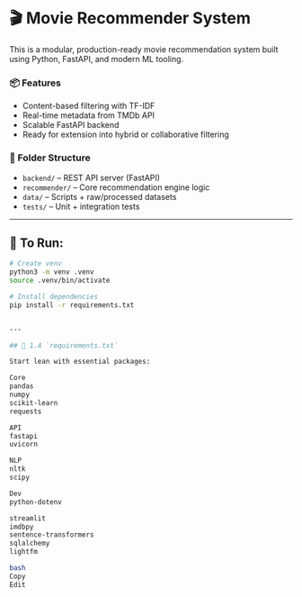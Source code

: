 # 🎬 Movie Recommender System

This is a modular, production-ready movie recommendation system built using Python, FastAPI, and modern ML tooling.

### 📦 Features
- Content-based filtering with TF-IDF
- Real-time metadata from TMDb API
- Scalable FastAPI backend
- Ready for extension into hybrid or collaborative filtering

### 📂 Folder Structure
- `backend/` – REST API server (FastAPI)
- `recommender/` – Core recommendation engine logic
- `data/` – Scripts + raw/processed datasets
- `tests/` – Unit + integration tests

---

## 🚀 To Run:
```bash
# Create venv
python3 -m venv .venv
source .venv/bin/activate

# Install dependencies
pip install -r requirements.txt


---

## 📄 1.4 `requirements.txt`

Start lean with essential packages:

Core
pandas
numpy
scikit-learn
requests

API
fastapi
uvicorn

NLP
nltk
scipy

Dev
python-dotenv

streamlit
imdbpy
sentence-transformers
sqlalchemy
lightfm

bash
Copy
Edit
